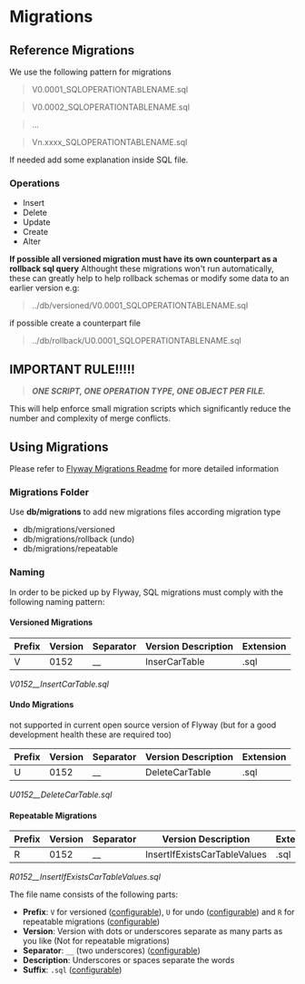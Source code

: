 
# Migrations
## Reference Migrations

We use the following pattern for migrations

>V0.0001_SQLOPERATIONTABLENAME.sql

>V0.0002_SQLOPERATIONTABLENAME.sql

>...

>Vn.xxxx_SQLOPERATIONTABLENAME.sql

If needed add some explanation inside SQL file.

### Operations

* Insert
* Delete
* Update
* Create
* Alter

**If possible all versioned migration must have its own counterpart as a rollback sql query**
Althought these migrations won't run automatically, these can greatly help to help rollback schemas or modify some data to 
an earlier version e.g:

>../db/versioned/V0.0001_SQLOPERATIONTABLENAME.sql

if possible create a counterpart file

>../db/rollback/U0.0001_SQLOPERATIONTABLENAME.sql

## **IMPORTANT RULE!!!!!**

>***ONE SCRIPT, ONE OPERATION TYPE, ONE OBJECT PER FILE.***

This will help enforce small migration scripts which significantly reduce the number and complexity of merge conflicts.

## Using Migrations

Please refer to [Flyway Migrations Readme]([https://flywaydb.org/documentation/migrations](https://flywaydb.org/documentation/migrations)) for more detailed information

### Migrations Folder

Use **db/migrations** to add new migrations files according migration type
 - db/migrations/versioned 
 - db/migrations/rollback (undo)
 - db/migrations/repeatable

### Naming
In order to be picked up by Flyway, SQL migrations must comply with the following naming pattern:
#### Versioned Migrations

|Prefix |Version|Separator|Version Description|Extension|
|---|---|---|---|---|
|V|0152|__|InserCarTable|.sql|

*V0152__InsertCarTable.sql*

#### Undo Migrations
not supported in current open source version of Flyway (but for a good development health these are required too)

|Prefix |Version|Separator|Version Description|Extension|
|---|---|---|---|---|
|U|0152|__|DeleteCarTable|.sql|

*U0152__DeleteCarTable.sql*

#### Repeatable Migrations

|Prefix |Version|Separator|Version Description|Extension|
|---|---|---|---|---|
|R|0152|__|InsertIfExistsCarTableValues|.sql|

*R0152__InsertIfExistsCarTableValues.sql*

The file name consists of the following parts:

-   **Prefix**:  `V`  for versioned ([configurable](https://flywaydb.org/documentation/commandline/migrate#sqlMigrationPrefix)),  `U`  for undo ([configurable](https://flywaydb.org/documentation/commandline/migrate#undoSqlMigrationPrefix)) and  `R`  for repeatable migrations ([configurable](https://flywaydb.org/documentation/commandline/migrate#repeatableSqlMigrationPrefix))
-   **Version**: Version with dots or underscores separate as many parts as you like (Not for repeatable migrations)
-   **Separator**:  `__`  (two underscores) ([configurable](https://flywaydb.org/documentation/commandline/migrate#sqlMigrationSeparator))
-   **Description**: Underscores or spaces separate the words
-   **Suffix**:  `.sql`  ([configurable](https://flywaydb.org/documentation/commandline/migrate#sqlMigrationSuffixes))

